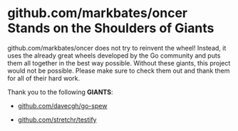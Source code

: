 # github.com/markbates/oncer Stands on the Shoulders of Giants

github.com/markbates/oncer does not try to reinvent the wheel! Instead, it uses the already great wheels developed by the Go community and puts them all together in the best way possible. Without these giants, this project would not be possible. Please make sure to check them out and thank them for all of their hard work.

Thank you to the following **GIANTS**:


* [github.com/davecgh/go-spew](https://godoc.org/github.com/davecgh/go-spew)

* [github.com/stretchr/testify](https://godoc.org/github.com/stretchr/testify)
